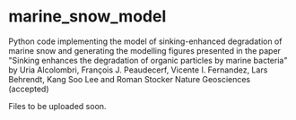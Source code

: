 # marine_snow_model

Python code implementing the model of sinking-enhanced degradation of marine snow 
and generating the modelling figures presented in the paper
"Sinking enhances the degradation of organic particles by marine bacteria" by
Uria Alcolombri, François J. Peaudecerf, Vicente I. Fernandez, Lars Behrendt, Kang Soo Lee and Roman Stocker
Nature Geosciences (accepted)

Files to be uploaded soon.

